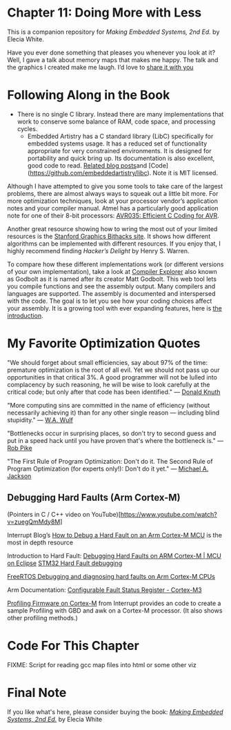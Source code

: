 # Chapter 11: Doing More with Less
This is a companion repository for _Making Embedded Systems, 2nd Ed._ by Elecia White. 


Have you ever done something that pleases you whenever you look at it? Well, I gave a talk about memory maps that makes me happy. The talk and the graphics I created make me laugh. I’d love to [share it with you](https://embedded.fm/blog/mapfiles)

# Following Along in the Book
 * There is no single C library. Instead there are many implementations that work to conserve some balance of RAM, code space, and processing cycles. 
   * Embedded Artistry has a C standard library (LibC) specifically for embedded systems usage. It has a reduced set of functionality appropriate for very constrained environments. It is designed for portability and quick bring up. Its documentation is also excellent, good code to read. [Related blog posts](https://embeddedartistry.com/blog/tag/libc/)and [Code] (https://github.com/embeddedartistry/libc). Note it is MIT licensed.


Although I have attempted to give you some tools to take care of the largest problems, there are almost always ways to squeak out a little bit more. For more optimization techniques, look at your processor vendor’s application notes and your compiler manual. Atmel has a particularly good application note for one of their 8-bit processors: [AVR035: Efficient C Coding for AVR](http://www.atmel.com/dyn/resources/prod_documents/doc1497.pdf).

Another great resource showing how to wring the most out of your limited resources is the [Stanford Graphics Bithacks site](https://graphics.stanford.edu/~seander/bithacks.html). It shows how different algorithms can be implemented with different resources. If you enjoy that, I highly recommend finding _Hacker’s Delight_ by Henry S. Warren.

To compare how these different implementations work (or different versions of your own implementation), take a look at [Compiler Explorer](https://godbolt.org/) also known as Godbolt as it is named after its creator Matt Godbolt. This web tool lets you compile functions and see the assembly output. Many compilers and languages are supported. The assembly is documented and interspersed with the code. The goal is to let you see how your coding choices affect your assembly. It is a growing tool with ever expanding features, here is [the introduction](https://github.com/compiler-explorer/compiler-explorer/blob/main/docs/WhatIsCompilerExplorer.md).

# My Favorite Optimization Quotes
"We should forget about small efficiencies, say about 97% of the time: premature optimization is the root of all evil. Yet we should not pass up our opportunities in that critical 3%. A good programmer will not be lulled into complacency by such reasoning, he will be wise to look carefully at the critical code; but only after that code has been identified." — [Donald Knuth](http://en.wikipedia.org/wiki/Donald_Knuth)


"More computing sins are committed in the name of efficiency (without necessarily achieving it) than for any other single reason — including blind stupidity." — [W.A. Wulf](http://en.wikipedia.org/wiki/W.A._Wulf)


"Bottlenecks occur in surprising places, so don't try to second guess and put in a speed hack until you have proven that's where the bottleneck is." — [Rob Pike](http://en.wikipedia.org/wiki/Rob_Pike)


"The First Rule of Program Optimization: Don't do it. The Second Rule of Program Optimization (for experts only!): Don't do it yet." — [Michael A. Jackson](https://en.wikipedia.org/wiki/Michael_A._Jackson_(computer_scientist))


## Debugging Hard Faults (Arm Cortex-M)

(Pointers in C / C++ video on YouTube)[https://www.youtube.com/watch?v=zuegQmMdy8M]

Interrupt Blog’s [How to Debug a Hard Fault on an Arm Cortex-M MCU](https://interrupt.memfault.com/blog/cortex-m-fault-debug) is the most in depth resource

Introduction to Hard Fault:
[Debugging Hard Faults on ARM Cortex-M | MCU on Eclipse](https://mcuoneclipse.com/2012/11/24/debugging-hard-faults-on-arm-cortex-m/)
[STM32 Hard Fault debugging](https://mcuoneclipse.com/2012/11/24/debugging-hard-faults-on-arm-cortex-m/)

[FreeRTOS Debugging and diagnosing hard faults on Arm Cortex-M CPUs](https://www.freertos.org/Debugging-Hard-Faults-On-Cortex-M-Microcontrollers.html)


Arm Documentation: [Configurable Fault Status Register - Cortex-M3](https://developer.arm.com/documentation/dui0552/a/cortex-m3-peripherals/system-control-block/configurable-fault-status-register) 

[Profiling Firmware on Cortex-M](https://interrupt.memfault.com/blog/profiling-firmware-on-cortex-m) from Interrupt provides an code to create a sample Profiling with GBD and awk on a Cortex-M processor. (It also shows other profiling methods.)


# Code For This Chapter

FIXME: Script for reading gcc map files into html or some other viz

# Final Note
If you like what's here, please consider buying the book: [_Making Embedded Systems, 2nd Ed._](https://learning.oreilly.com/library/view/making-embedded-systems/9781098151539/) by Elecia White

